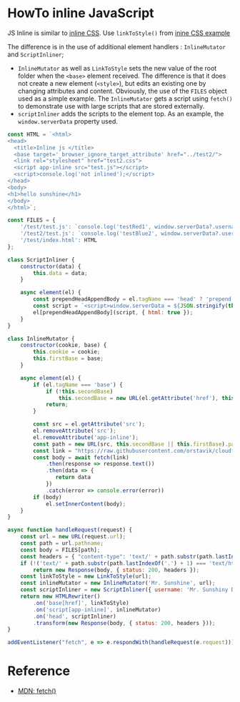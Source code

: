  # HowTo inline JavaScript

JS Inline is similar to [inline CSS](HowTo_inline_css.md). Use `linkToStyle()` from [inine CSS example](HowTo_inline_css.md#example)

The difference is in the use of additional element handlers : `InlineMutator` and `ScriptInliner`;

* `InlineMutator` as well as `LinkToStyle` sets the new value of the root folder when the `<base>` element received. The difference is that it does not create a new element (`<style>`), but edits an existing one by changing attributes and content. Obviously, the use of the `FILES` object used as a simple example. The `InlineMutator` gets a script using `fetch()` to demonstrate use with large scripts that are stored externally.
* `scriptInliner` adds the scripts to the <head> element top. As an example, the `window.serverData` property used.

```javascript
const HTML = `<html>
<head>
  <title>Inline js </title>
  <base target='_browser_ignore_target_attribute' href="../test2/">
  <link rel="stylesheet" href="test2.css">
  <script app-inline src="test.js"></script>
  <script>console.log('not inlined');</script>
</head>
<body>
<h1>hello sunshine</h1>
</body>
</html>`;

const FILES = {
    '/test/test.js': `console.log('testRed1', window.serverData?.username);`,
    '/test2/test.js': `console.log('testBlue2', window.serverData?.username);`,
    '/test/index.html': HTML
};

class ScriptInliner {
    constructor(data) {
        this.data = data;
    }

    async element(el) {
        const prependHeadAppendBody = el.tagName === 'head' ? 'prepend' : 'append';
        const script = `<script>window.serverData = ${JSON.stringify(this.data)}</script>`
        el[prependHeadAppendBody](script, { html: true });
    }
}

class InlineMutator {
    constructor(cookie, base) {
        this.cookie = cookie;
        this.firstBase = base;
    }

    async element(el) {
        if (el.tagName === 'base') {
            if (!this.secondBase)
                this.secondBase = new URL(el.getAttribute('href'), this.firstBase).href;
            return;
        }

        const src = el.getAttribute('src');
        el.removeAttribute('src');
        el.removeAttribute('app-inline');
        const path = new URL(src, this.secondBase || this.firstBase).pathname;
        const link = "https://raw.githubusercontent.com/orstavik/cloudflare-tutorial/main/docs/3_rawgit_tutorial/pureHtmlTest/" + path;
        const body = await fetch(link)
            .then(response => response.text())
            .then(data => {
               return data 
            })
            .catch(error => console.error(error))
        if (body)
            el.setInnerContent(body);
    }
}

async function handleRequest(request) {
    const url = new URL(request.url);
    const path = url.pathname;
    const body = FILES[path];
    const headers = { "content-type": 'text/' + path.substr(path.lastIndexOf('.') + 1) };
    if (!('text/' + path.substr(path.lastIndexOf('.') + 1) === 'text/html'))
        return new Response(body, { status: 200, headers });
    const linkToStyle = new LinkToStyle(url);                                                                
    const inlineMutator = new InlineMutator('Mr. Sunshine', url);                                                  //[1]
    const scriptInliner = new ScriptInliner({ username: 'Mr. Sunshiny Day' });                                     //[2]
    return new HTMLRewriter()
        .on('base[href]', linkToStyle)
        .on('script[app-inline]', inlineMutator)
        .on('head', scriptInliner)
        .transform(new Response(body, { status: 200, headers }));
}

addEventListener("fetch", e => e.respondWith(handleRequest(e.request)));
```

# Reference 

* [MDN: fetch()](https://developer.mozilla.org/en-US/docs/Web/API/Fetch_API/Using_Fetch)